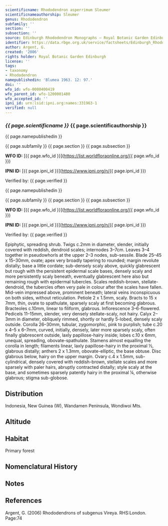 ```yaml
---
scientificname: Rhododendron asperrimum Sleumer
scientificnameauthorship: Sleumer
genus: Rhododendron
subfamily: ''
section: ''
subsection: ''
source: Edinburgh Rhododendron Monographs – Royal Botanic Garden Edinburgh
identifier: https://data.rbge.org.uk/service/factsheets/Edinburgh_Rhododendron_Monographs.xhtml
author: Argent, G.
created: '2006'
rights holder: Royal Botanic Garden Edinburgh
license: ''
tags:
- taxonomy
- Rhododendron
namepublishedin: 'Blumea 1963. 12: 97.'
doi: ''
wfo_id: wfo-0000400419
wfo_parent_id: wfo-1200001480
wfo_accepted_id: ''
ipni_id: urn:lsid:ipni.org:names:331963-1
verified: null
---
```

### _{{ page.scientificname }}_ {{ page.scientificauthorship }}
 {{ page.namepublishedin }}

{{ page.subfamily }} {{ page.section }} {{ page.subsection }}

**WFO ID:** [{{ page.wfo_id }}](https://list.worldfloraonline.org/{{ page.wfo_id }})

**IPNI ID:** [{{ page.ipni_id }}](https://www.ipni.org/n/{{ page.ipni_id }})

Verified by: {{ page.verified }}

 {{ page.namepublishedin }}

{{ page.subfamily }} {{ page.section }} {{ page.subsection }}

**WFO ID:** [{{ page.wfo_id }}](https://list.worldfloraonline.org/{{ page.wfo_id }})

**IPNI ID:** [{{ page.ipni_id }}](https://www.ipni.org/n/{{ page.ipni_id }})

Verified by: {{ page.verified }}



Epiphytic, spreading shrub. Twigs c.2mm in diameter, slender, initially covered with reddish, dendroid scales; internodes 3–7cm. Leaves 3–4 together in pseudowhorls at the upper 2–3 nodes, sub-sessile. Blade 25–45 x 15–30mm, ovate; apex very broadly tapering to rounded; margin revolute distally; base a little cordate; sub-densely scaly above, quickly glabrescent but rough with the persistent epidermal scale bases, densely scaly and more persistently scaly beneath, eventually glabrescent here also but remaining rough with epidermal tubercles. Scales reddish-brown, stellate-dendroid, the tubercles often very pale in colour after the scales have fallen. Mid-vein impressed above, prominent beneath; lateral veins inconspicuous on both sides, without reticulation. Petiole 2 x 1.5mm, scaly. Bracts to 15 x 7mm, thin, ovate to spathulate, sparsely scaly at first becoming glabrous. Bracteoles c.10mm, linear to filiform, glabrous. Inflorescence 3–6-flowered. Pedicels 11–15mm, slender, very densely stellate-scaly, not hairy. Calyx 2–3mm in diameter, obliquely rimmed, shortly or hardly 5-lobed, densely scaly outside. Corolla 26–30mm, tubular, zygomorphic, pink to purplish; tube c.20 x 4–5 x 6–7mm, curved, initially, densely, later more sparsely scaly, often finally glabrescent outside, laxly papillose-hairy inside; lobes c.10 x 6mm, unequal, spreading, obovate-spathulate. Stamens almost equalling the corolla in length; filaments linear, laxly papillose-hairy in the proximal ½, glabrous distally; anthers 2 x 1.3mm, obovate-elliptic, the base obtuse. Disc glabrous below, hairy on the upper margin. Ovary c.4 x 1.5mm, sub-cylindrical, densely covered with reddish-brown, stellate scales and more sparsely with paler hairs, abruptly contracted distally; style scaly at the base, and sometimes sparsely patently hairy in the proximal ¼, otherwise glabrous; stigma sub-globose.

## Distribution
Indonesia, New Guinea (W), Wandamen Peninsula, Wondiwoi Mts.

## Altitude


## Habitat
Primary forest

## Nomenclatural History

                       
## Notes


## References

Argent, G. (2006) Rhododendrons of subgenus Vireya. RHS:London. Page:74
